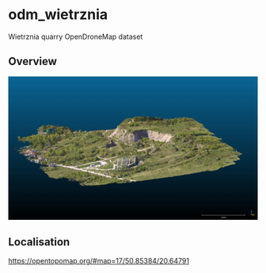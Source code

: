 # odm_wietrznia
Wietrznia quarry OpenDroneMap dataset

## Overview
![LAS Pointcloud generated by OpenDroneMap with default values, CloudCompare](wietrznia_cc.png)

## Localisation
https://opentopomap.org/#map=17/50.85384/20.64791
